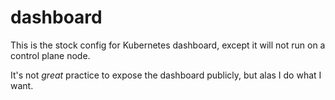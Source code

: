# dashboard

This is the stock config for Kubernetes dashboard, except it will not run on
a control plane node.

It's not _great_ practice to expose the dashboard publicly, but alas I do what
I want.
